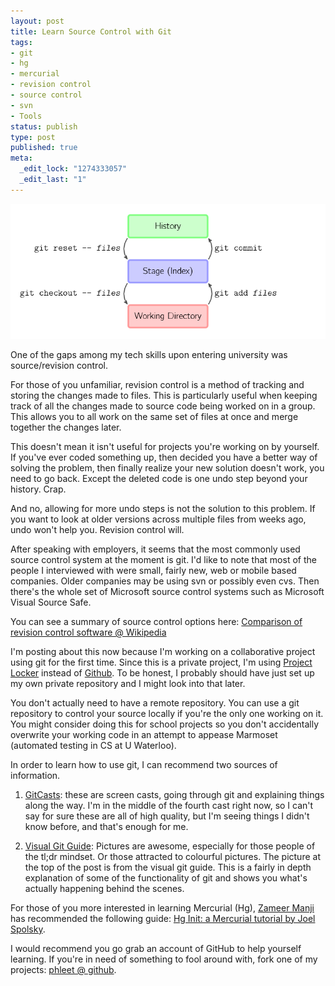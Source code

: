 ```yaml
--- 
layout: post
title: Learn Source Control with Git
tags: 
- git
- hg
- mercurial
- revision control
- source control
- svn
- Tools
status: publish
type: post
published: true
meta: 
  _edit_lock: "1274333057"
  _edit_last: "1"
---
```


<div style='text-align:center'>
  <img alt="" src="/images/git.png" />
</div>

One of the gaps among my tech skills upon entering university was source/revision control.

For those of you unfamiliar, revision control is a method of tracking and storing the changes made to files. This is particularly useful when keeping track of all the changes made to source code being worked on in a group. This allows you to all work on the same set of files at once and merge together the changes later. 

This doesn't mean it isn't useful for projects you're working on by yourself. If you've ever coded something up, then decided you have a better way of solving the problem, then finally realize your new solution doesn't work, you need to go back. Except the deleted code is one undo step beyond your history. Crap.

And no, allowing for more undo steps is not the solution to this problem. If you want to look at older versions across multiple files from weeks ago, undo won't help you. Revision control will.

After speaking with employers, it seems that the most commonly used source control system at the moment is git. I'd like to note that most of the people I interviewed with were small, fairly new, web or mobile based companies. Older companies may be using svn or possibly even cvs. Then there's the whole set of Microsoft source control systems such as Microsoft Visual Source Safe.

You can see a summary of source control options here: <a href="http://en.wikipedia.org/wiki/Comparison_of_revision_control_software">Comparison of revision control software @ Wikipedia</a>

I'm posting about this now because I'm working on a collaborative project using git for the first time. Since this is a private project, I'm using <a href="http://www.projectlocker.com/">Project Locker</a> instead of <a href="http://github.com/">Github</a>. To be honest, I probably should have just set up my own private repository and I might look into that later.

You don't actually need to have a remote repository. You can use a git repository to control your source locally if you're the only one working on it. You might consider doing this for school projects so you don't accidentally overwrite your working code in an attempt to appease Marmoset (automated testing in CS at U Waterloo).

In order to learn how to use git, I can recommend two sources of information.

1. <a href="http://gitcasts.com">GitCasts</a>: these are screen casts, going through git and explaining things along the way. I'm in the middle of the fourth cast right now, so I can't say for sure these are all of high quality, but I'm seeing things I didn't know before, and that's enough for me.

2. <a href="http://marklodato.github.com/visual-git-guide/">Visual Git Guide</a>: Pictures are awesome, especially for those people of the tl;dr mindset. Or those attracted to colourful pictures. The picture at the top of the post is from the visual git guide. This is a fairly in depth explanation of some of the functionality of git and shows you what's actually happening behind the scenes.

For those of you more interested in learning Mercurial (Hg), <a 
href="http://zameermanji.com/">Zameer Manji</a> has recommended the following 
guide: <a href="http://hginit.com/index.html">Hg Init: a Mercurial tutorial by 
Joel Spolsky</a>.

I would recommend you go grab an account of GitHub to help yourself learning. If you're in need of something to fool around with, fork one of my projects: <a href="http://github.com/phleet">phleet @ github</a>.
